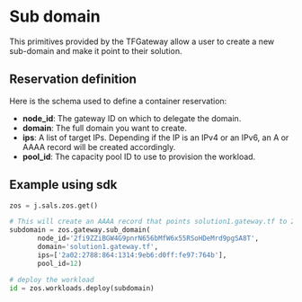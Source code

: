 # Sub domain

This primitives provided by the TFGateway allow a user to create a new sub-domain and make it point to their solution.

## Reservation definition

Here is the schema used to define a container reservation:

* **node_id**: The gateway ID on which to delegate the domain.
* **domain**: The full domain you want to create.
* **ips**: A list of target IPs. Depending if the IP is an IPv4 or an IPv6, an A or AAAA record will be created accordingly.
* **pool_id**: The capacity pool ID to use to provision the workload.

## Example using sdk

``` python
zos = j.sals.zos.get()

# This will create an AAAA record that points solution1.gateway.tf to 2a02:2788:864:1314:9eb6:d0ff:fe97:764b
subdomain = zos.gateway.sub_domain(
       node_id='2fi9ZZiBGW4G9pnrN656bMfW6x55RSoHDeMrd9pgSA8T',
       domain='solution1.gateway.tf',
       ips=['2a02:2788:864:1314:9eb6:d0ff:fe97:764b'],
       pool_id=12)

# deploy the workload
id = zos.workloads.deploy(subdomain)
```
